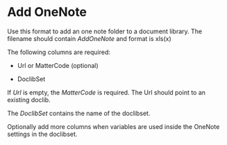 # Add OneNote

Use this format to add an one note folder to a document library. The filename should contain *AddOneNote* and format is xls(x)

The following columns are required:

- Url or MatterCode (optional)

- DoclibSet

If *Url* is empty, the *MatterCode* is required. The Url should point to an existing doclib.

The *DoclibSet* contains the name of the doclibset.

Optionally add more columns when variables are used inside the OneNote settings in the doclibset.
